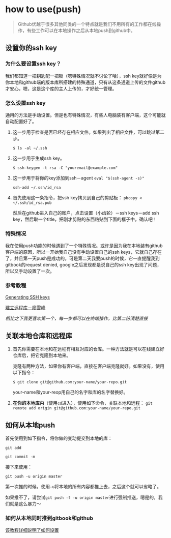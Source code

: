 # how to use(push)

> Github优越于很多其他同类的一个特点就是我们不用所有的工作都在线操作，有些工作可以在本地操作之后从本地push到github中。

## 设置你的ssh key
### 为什么要设置ssh key？
我们都知道一把钥匙配一把锁（嗯特殊情况就不讨论了哈），ssh key就好像是为你本地和github端的版本库所搭建的特殊通道，只有从这条通道上传的文件github才安心，嗯，这是这个库的主人上传的，才好统一管理。

### 怎么设置ssh key
通用的方法是手动设置。但是也有特殊情况，有些人电脑装有客户端，这个可能就自动配置好了。

1. 这一步用于检查是否已经存在相应文件。如果列出了相应文件，可以跳过第二步。
   
   `$ ls -al ~/.ssh`

   

2. 这一步用于生成ssh key。

   `$ ssh-keygen -t rsa -C "youremail@example.com"`
   
   
3. 这一步用于将你的key添加到ssh－agent
 `eval "$(ssh-agent -s)"`

   `ssh-add ~/.ssh/id_rsa`
4. 首先使用这一条指令，把ssh key拷贝到自己的剪贴板：
   `pbcopy < ~/.ssh/id_rsa.pub `
   
   然后在github进入自己的账户，点击设置（小齿轮）－ssh keys－add ssh key，然后取一个title，把刚才剪贴的东西粘贴到下面的框子中，确认吧！ 

### 特殊情况
我在使用push功能的时候遇到了一个特殊情况。或许是因为我在本地装有github客户端的原因，所以一开始我自己没有手动设置自己的ssh keys，它就自己存在了，并且第一天push是成功的。可是第二天我要push的时候，它一直提醒我到gitbook的request denied, google之后发现都是说自己的ssh key出现了问题，所以又手动设置了一次。

### 参考教程

[Generating SSH keys](https://help.github.com/articles/generating-ssh-keys/)

[建立远程库－廖雪峰](http://www.liaoxuefeng.com/wiki/0013739516305929606dd18361248578c67b8067c8c017b000/001374385852170d9c7adf13c30429b9660d0eb689dd43a000)

*相比之下我更喜欢第一个，每一步都可以在终端操作，比第二份清楚直接*

## 关联本地仓库和远程库
1. 首先你需要在本地和在远程有相互对应的仓库。一种方法就是可以在线建立好仓库后，把它克隆到本地来。

   克隆有两种方法，如果你有客户端，直接在客户端克隆就好。如果没有，使用以下指令：

    `$ git clone git@github.com:your-name/your-repo.git`

   your-name和your-reop用自己的名字和库的名字替换好。
   
2. **在你的本地库内**（使用`cd`进入），使用如下命令，关联本地和远程：
   `git remote add origin git@github.com:your-name/your-repo.git`


## 如何从本地push

首先使用到如下指令，将你做的变动提交到本地的库：

`git add`

`git commit -m`

接下来使用：

`git push -u origin master`

第一次推的时候，使用`-u`将本地的所有内容都推上去，之后这个就可以省略了。

如果推不了，请尝试`git push -f -u origin master`进行强制推送，嗯是的，我们就是这么暴力～

### 如何从本地同时推到gitbook和github

[该教程详细说明了如何设置](https://github.com/OpenMindClub/OMOOC.py/wiki/gitbook_double_push)

